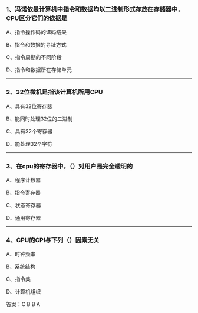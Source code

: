 ### 1、冯诺依曼计算机中指令和数据均以二进制形式存放在存储器中，CPU区分它们的依据是

A、指令操作码的译码结果

B、指令和数据的寻址方式

C、指令周期的不同阶段

D、指令和数据所在存储单元

------

### 2、32位微机是指该计算机所用CPU

A、具有32位寄存器

B、能同时处理32位的二进制

C、具有32个寄存器

D、能处理32个字符

------

### 3、在cpu的寄存器中，（）对用户是完全透明的

A、程序计数器

B、指令寄存器

C、状态寄存器

D、通用寄存器

------

### 4、CPU的CPI与下列（）因素无关

A、时钟频率

B、系统结构

C、指令集

D、计算机组织



答案：C B B A